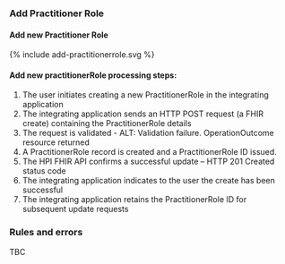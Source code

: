 

### Add Practitioner Role

#### Add new Practitioner Role 

<div>
{% include add-practitionerrole.svg %}
</div>

#### Add new practitionerRole processing steps:

1. The user initiates creating a new PractitionerRole in the integrating application
2. The integrating application sends an HTTP POST request (a FHIR create) containing the PractitionerRole details
3. The request is validated - ALT: Validation failure. OperationOutcome resource returned
4. A PractitionerRole record is created and a PractitionerRole ID issued.
5. The HPI FHIR API confirms a successful update – HTTP 201 Created status code
6. The integrating application indicates to the user the create has been successful
7. The integrating application retains the PractitionerRole ID for subsequent update requests

### Rules and errors
TBC
